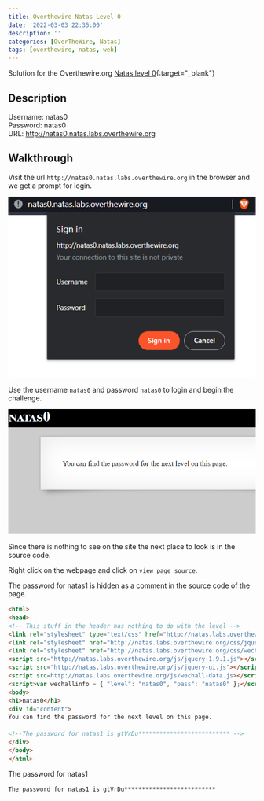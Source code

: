 ```yaml
---
title: Overthewire Natas Level 0
date: '2022-03-03 22:35:00'
description: ''
categories: [OverTheWire, Natas]
tags: [overthewire, natas, web]
---
```


Solution for the Overthewire.org [Natas level 0](https://overthewire.org/wargames/natas/natas0.html){:target="\_blank"}

## Description  

Username: natas0  
Password: natas0  
URL:      http://natas0.natas.labs.overthewire.org

## Walkthrough 

Visit the url `http://natas0.natas.labs.overthewire.org` in the browser and we get a prompt for login.

![](/assets/img/overthewire/natas/natas0_login.png)

Use the username `natas0` and password `natas0` to login and begin the challenge.

![](/assets/img/overthewire/natas/natas0_home_page.png)

Since there is nothing to see on the site the next place to look is in the source code.

Right click on the webpage and click on `view page source`.

The password for natas1 is hidden as a comment in the source code of the page.

```html
<html>
<head>
<!-- This stuff in the header has nothing to do with the level -->
<link rel="stylesheet" type="text/css" href="http://natas.labs.overthewire.org/css/level.css">
<link rel="stylesheet" href="http://natas.labs.overthewire.org/css/jquery-ui.css" />
<link rel="stylesheet" href="http://natas.labs.overthewire.org/css/wechall.css" />
<script src="http://natas.labs.overthewire.org/js/jquery-1.9.1.js"></script>
<script src="http://natas.labs.overthewire.org/js/jquery-ui.js"></script>
<script src=http://natas.labs.overthewire.org/js/wechall-data.js></script><script src="http://natas.labs.overthewire.org/js/wechall.js"></script>
<script>var wechallinfo = { "level": "natas0", "pass": "natas0" };</script></head>
<body>
<h1>natas0</h1>
<div id="content">
You can find the password for the next level on this page.

<!--The password for natas1 is gtVrDu************************** -->
</div>
</body>
</html>
```

The password for natas1

```
The password for natas1 is gtVrDu**************************
```

